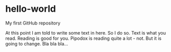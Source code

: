 # hello-world
My first GitHub repository

At this point I am told to write some text in here. So I do so. Text is what you read. Reading is good for you. Pipodox is reading quite a lot - not. But it is going to change. Bla bla bla...

